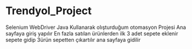 # Trendyol_Project
 Selenium WebDriver Java Kullanarak olışturduğum otomasyon Projesi
Ana sayfaya giriş yapılır
En fazla satılan ürünlerden ilk 3 adet sepete eklenir
sepete gidip 3ürün sepetten çıkartılır
ana sayfaya gidilir
